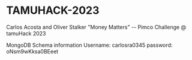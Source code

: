 # TAMUHACK-2023
Carlos Acosta and Oliver Stalker
"Money Matters" -- Pimco Challenge @ tamuHack 2023

MongoDB Schema information
    Username: carlosra0345 
    password: oNsm9wKksa0BEeet